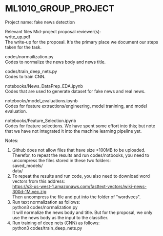 # ML1010_GROUP_PROJECT
Project name: fake news detection

Relevant files Mid-project proposal reviewer(s):   
write_up.pdf   
The write-up for the proposal. It's the primary place we document our steps taken for the task.   

codes/normailization.py     
Codes to normalize the news body and news title.   

codes/train_deep_nets.py   
Codes to train CNN.   

notebooks/News_DataPrep_EDA.ipynb   
Codes that are used to generate dataset for fake news and real news.   

notebooks/model_evaluations.ipynb   
Codes for feature extractions/engineering, model tranining, and model evaluation.   

notebooks/Feature_Selection.ipynb   
Codes for feature selections. We have spent some effort into this; but note that we have not integrated it into the machine learning pipeline yet.

Notes:   
1. Github does not allow files that have size >100MB to be uploaded. Therefor, to repeat the results and run codes/notbooks, you need to uncompress the files stored in these two folders:   
saved_models/    
data/     
2. To repeat the results and run code, you also need to download word vectors from this address:   
https://s3-us-west-1.amazonaws.com/fasttext-vectors/wiki-news-300d-1M.vec.zip   
Then uncompress the file and put into the folder of "wordvecs".   
4. Run text normalization as follows:   
python3 codes/normalization.py  
It will normalize the news body and title. But for the proposal, we only use the news body as the input to the classifier.
3. Run training of deep nets (CNN) as follows:   
python3 codes/train_deep_nets.py   
